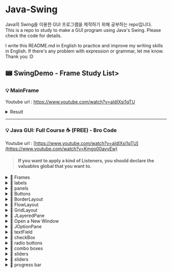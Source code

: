 # Java-Swing
Java의 Swing을 이용한 GUI 프로그램을 제작하기 위해 공부하는 repo입니다. <br>
This is a repo to study to make a GUI program using Java's Swing.
Please check the code for details.

I write this README.md in English to practice and improve my writing skills in English.
If there's any problem with expression or grammar, let me know. Thank you :D




## :pager: SwingDemo - Frame Study List> 


 ### :bulb: MainFrame 
  Youtube url : https://www.youtube.com/watch?v=aIdIXsi1qTU <br>

  <details>
    <summary> Result </summary>
 
  ![image](https://github.com/Ogu1208/Java-Swing/assets/76902448/505ed275-06d0-437a-b6d4-0c0324632ffe)
  </details>

  
  ----

###  :bulb: Java GUI: Full Course ☕ (FREE)  - Bro Code

  Youtube url : [https://www.youtube.com/watch?v=aIdIXsi1qTU](https://www.youtube.com/watch?v=Kmgo00avvEw) <br>
   > #### If you want to apply a kind of Listeners, you should declare the valuables **global** that you want to.

 
  <details>
  <summary> 📁 Frames </summary>
 
 ### JFrame = a GUI window to add components to
  
  ![image](https://github.com/Ogu1208/Java-Swing/assets/76902448/6567febc-87ea-41c8-9a7d-fe24bae5fe83)
  
  </details>
  
  <details>
  <summary> 📁 labels </summary>
 
 ### JLabel = a GUI display area for a string of text, an image, or both

  ![image](https://github.com/Ogu1208/Java-Swing/assets/76902448/8cf4dd09-f6d2-4dcd-8c73-15f35022e9cb)
  
  </details>
  
  <details>
  <summary> 📁 panels </summary>
  
![image](https://github.com/Ogu1208/Java-Swing/assets/76902448/53b974b0-bc06-4535-8d7a-c74588bd9d52)
  
  </details>
  
  
  <details>
  <summary> 📁 Buttons </summary>
 
  ###  JButton = a button that performs an action when clicked on
 
![image](https://github.com/Ogu1208/Java-Swing/assets/76902448/a5daed4d-45a2-429b-8f5b-f4fadd60b08a)


  
  </details>
  
  
  
  <details>
  <summary> 📁 BorderLayout </summary>
  
![image](https://github.com/Ogu1208/Java-Swing/assets/76902448/0f6dcb6b-086b-422f-a6a0-6b95646643ec)
  
  </details>
  
  
  <details>
  <summary> 📁 FlowLayout </summary>
   <br>
 
  > Layout Manager = Defines the natural layout for components within a container
 
  왼쪽에서 오른쪽으로 배치되며 오른쪽에 더 이상 공간이 없으면 다음 줄로 자동 배치되는 게 특징입니다. 일반적으로 플로우 레이아웃은 패널에 버튼을 배열하는 데 사용되며, 기본적으로 가운데 정렬입니다. <br>
They are laid out from left to right and automatically move to the next line when there is no more space on the right. <br>
 A flow layout is generally used to arrange buttons in a panel, center aligned by default.
 
 ![image](https://github.com/Ogu1208/Java-Swing/assets/76902448/f68120c2-59d1-4e60-9aaa-8ec26acc0907)

  </details>
  
  <details>
  <summary> 📁 GridLayout </summary>
  <br>
 
  > Layout Manager = Defines the natural layout for components within a container

   ### GridLayout = places components in a grid of cells.
   Each component takes all the available space within its cell, and each cell is the same size
 
 ![image](https://github.com/Ogu1208/Java-Swing/assets/76902448/950519f7-66d7-4eec-9bb0-52c28870049a)


  </details>
  
  <details>
  <summary> 📁 JLayeredPane </summary>
   <br>

   ### JLayeredPane = Swing container that provides a third dimention for positioning components ex. depth, Z-index
 
  ![image](https://github.com/Ogu1208/Java-Swing/assets/76902448/aec2714a-42e3-48b6-b46c-1fe2d2f216ff)
 ![image](https://github.com/Ogu1208/Java-Swing/assets/76902448/a9ef6892-9103-43cb-8257-1a361fcf04c4)


   </details>
   
   <details>
   <summary> 📁 Open a New Window </summary>

  ![image](https://github.com/Ogu1208/Java-Swing/assets/76902448/f53320fe-aba6-46c5-8ab5-580f03c75c97)
  ![image](https://github.com/Ogu1208/Java-Swing/assets/76902448/e3057cf3-5dac-4044-8497-a8856a965ead)

  </details>
  
  <details>
  <summary> 📁 JOptionPane </summary>

 ### JOptionPane = pop up a standard dialog box that prompts users for a value or informs them of something

 [tistory - JOptionPane 자주 쓰는 메소드 정리](https://shin-01.tistory.com/34)
 
![image](https://github.com/Ogu1208/Java-Swing/assets/76902448/b9ccd609-c424-4f0f-a7d4-6453f822b663)

  </details>

  <details>
  <summary> 📁 textField </summary>
 
![image](https://github.com/Ogu1208/Java-Swing/assets/76902448/0ae13ec1-e04f-4222-b498-2fa9a7472d6a)

  </details>


  <details>
  <summary> 📁 checkBox </summary>
 
 ### JCheckBox = a GUI component that cat be selected or deselected
 
  Set the Icon of the checkbox.
  If checkbox is selected, the icon changes to the other. You can do so by using  the method `setSelectedSIcon()`.
 
 ![image](https://github.com/Ogu1208/Java-Swing/assets/76902448/4867eb1d-77ab-40bc-ab72-ae9b57667907)

  </details>
  
  <details>
  <summary> 📁 radio buttons </summary>
 
 ### JRadioButton = One or more buttons in a grouping in which only 1 may be selected per group
 
We can limit the choice selection to only one item by putting them within the same grouping. <br>
To do so, use `ButtonGroup` and add the items to it.
 
  ![image](https://github.com/Ogu1208/Java-Swing/assets/76902448/468076e9-d112-44eb-90fd-f84b6a76ce40)

  </details>
  
  <details>
  <summary> 📁 combo boxes </summary>
 
 ### JcomboBox = A component that combines a button or editable field and a drop-down list
 
You should use the `wrapper class` if you need to store a permitted type.
 
![image](https://github.com/Ogu1208/Java-Swing/assets/76902448/ed147bd0-9aae-4148-bfea-e70b74f6d097)

  </details>
  
  
  <details>
  <summary> 📁 sliders </summary>
 
 ### JSlider = GUI component that lets user enter a value by using an adjustable sliding knob on a track
 
To change the text of label according to the sliders's value, implements the `ChangeListener` and overrides the method `statechanged(ChangeEvent e)`. <br>
And you should add `.addChangeListener` to item that you want to adjust.
 
 ![image](https://github.com/Ogu1208/Java-Swing/assets/76902448/7db6e32c-9626-44c9-91d7-a8580ee5d932)

  </details>
  
  
  <details>
  <summary> 📁 sliders </summary>
 
 ### JSlider = GUI component that lets user enter a value by using an adjustable sliding knob on a track.
 
To change the text of label according to the sliders's value, implements the `ChangeListener` and overrides the method `statechanged(ChangeEvent e)`. <br>
And you should add `.addChangeListener` to item that you want to adjust.
 
 ![image](https://github.com/Ogu1208/Java-Swing/assets/76902448/7db6e32c-9626-44c9-91d7-a8580ee5d932)

  </details>
  


  <details>
  <summary> 📁 progress bar </summary>
 
 ### progress bar = Visual aid to let the user know that an operation is processing
 
  If you want to simulate the progress bar increasing over time, use `Thread.sleep` in try-catch.
 
![image](https://github.com/Ogu1208/Java-Swing/assets/76902448/248c791e-a5b8-423f-b40d-07db6f304ebf)

  </details>
